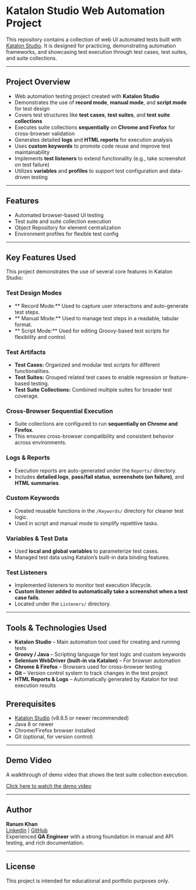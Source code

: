 # Katalon Studio Web Automation Project

This repository contains a collection of web UI automated tests built with [Katalon Studio](https://katalon.com/). It is designed for practicing, demonstrating automation frameworks, and showcasing test execution through test cases, test suites, and suite collections.

---

##  Project Overview

- Web automation testing project created with **Katalon Studio**
- Demonstrates the use of **record mode**, **manual mode**, and **script mode** for test design
- Covers test structures like **test cases**, **test suites**, and **test suite collections**
- Executes suite collections **sequentially** on **Chrome and Firefox** for cross-browser validation
- Generates detailed **logs** and **HTML reports** for execution analysis
- Uses **custom keywords** to promote code reuse and improve test maintainability
- Implements **test listeners** to extend functionality (e.g., take screenshot on test failure)
- Utilizes **variables** and **profiles** to support test configuration and data-driven testing

---

## Features

- Automated browser-based UI testing    
- Test suite and suite collection execution  
- Object Repository for element centralization  
- Environment profiles for flexible test config

---


## Key Features Used

This project demonstrates the use of several core features in Katalon Studio:

###  Test Design Modes

- ** Record Mode:** Used to capture user interactions and auto-generate test steps.
- ** Manual Mode:** Used to manage test steps in a readable, tabular format.
- ** Script Mode:** Used for editing Groovy-based test scripts for flexibility and control.

###  Test Artifacts

- **Test Cases:** Organized and modular test scripts for different functionalities.
- **Test Suites:** Grouped related test cases to enable regression or feature-based testing.
- **Test Suite Collections:** Combined multiple suites for broader test coverage.

###  Cross-Browser Sequential Execution

- Suite collections are configured to run **sequentially on Chrome and Firefox**.
- This ensures cross-browser compatibility and consistent behavior across environments.

###  Logs & Reports

- Execution reports are auto-generated under the `Reports/` directory.
- Includes **detailed logs**, **pass/fail status**, **screenshots (on failure)**, and **HTML summaries**.

###  Custom Keywords

- Created reusable functions in the `/Keywords/` directory for cleaner test logic.
- Used in script and manual mode to simplify repetitive tasks.

###  Variables & Test Data

- Used **local and global variables** to parameterize test cases.
- Managed test data using Katalon’s built-in data binding features.

###  Test Listeners

- Implemented listeners to monitor test execution lifecycle.
- **Custom listener added to automatically take a screenshot when a test case fails**.
- Located under the `Listeners/` directory.


---

## Tools & Technologies Used

- **Katalon Studio** – Main automation tool used for creating and running tests
- **Groovy / Java** – Scripting language for test logic and custom keywords
- **Selenium WebDriver (built-in via Katalon)** – For browser automation
- **Chrome & Firefox** – Browsers used for cross-browser testing
- **Git** – Version control system to track changes in the test project
- **HTML Reports & Logs** – Automatically generated by Katalon for test execution results


##  Prerequisites

- [Katalon Studio](https://katalon.com/) (v8.6.5 or newer recommended)  
- Java 8 or newer  
- Chrome/Firefox browser installed  
- Git (optional, for version control)

---

## Demo Video

A walkthrough of demo video that shows the test suite collection execution.

[Click here to watch the demo video](./testSuiteCollectionVideo/testsuitecollectionvideo.md)


---

##  Author

**Ranum Khan**  
[LinkedIn](https://linkedin.com/in/ranum-khan-qaengineer) | [GitHub](https://github.com/Ranumkhan123)  
Experienced **QA Engineer** with a strong foundation in manual and API testing, and rich documentation.

---


## License
This project is intended for educational and portfolio purposes only.

